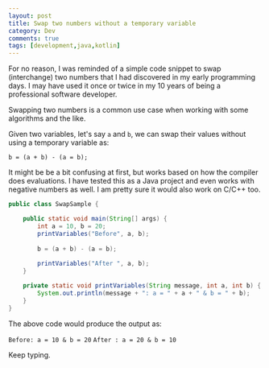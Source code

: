 ```yaml
---
layout: post
title: Swap two numbers without a temporary variable
category: Dev
comments: true
tags: [development,java,kotlin]
---
```

For no reason, I was reminded of a simple code snippet to swap (interchange) two numbers that I had discovered in my early programming days.
I may have used it once or twice in my 10 years of being a professional software developer.

Swapping two numbers is a common use case when working with some algorithms and the like.

<!-- more -->
Given two variables, let's say `a` and `b`, we can swap their values without using a temporary variable as:

`b = (a + b) - (a = b);`

It might be be a bit confusing at first, but works based on how the compiler does evaluations.
I have tested this as a Java project and even works with negative numbers as well. I am pretty sure it would also work on C/C++ too.

```java
public class SwapSample {

	public static void main(String[] args) {
		int a = 10, b = 20;
		printVariables("Before", a, b);
		
		b = (a + b) - (a = b);
		
		printVariables("After ", a, b);
	}

	private static void printVariables(String message, int a, int b) {
		System.out.println(message + ": a = " + a + " & b = " + b);
	}
}
```

The above code would produce the output as:

`Before: a = 10 & b = 20`
`After : a = 20 & b = 10`

Keep typing.
